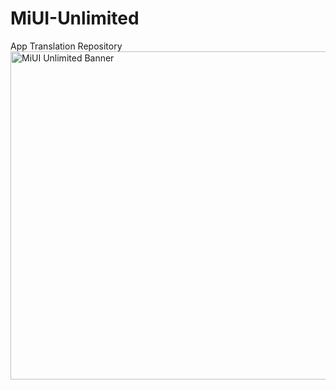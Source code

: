 # MiUI-Unlimited
App Translation Repository
<img src="http://zapperbyte.com/wp-content/uploads/2017/08/miui_unlimited_promo-1024x525.png" alt="MiUI Unlimited Banner" width="1024" height="525">
